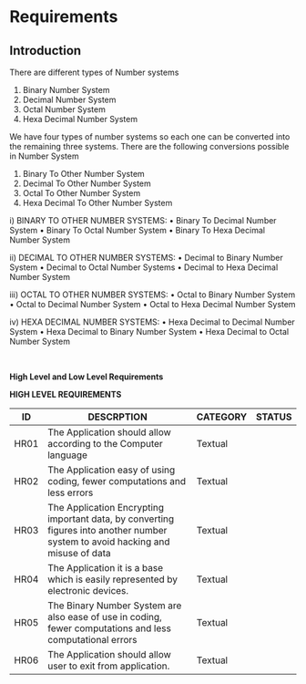 
# Requirements
## Introduction
There are different types of Number systems

1.	Binary Number System
2.	Decimal Number System
3.	Octal Number System
4.	Hexa Decimal Number System

We have four types of number systems so each one can be converted into the remaining three systems. There are the following conversions possible in Number System
1.	Binary  To Other Number System
2.	Decimal To Other Number System
3.	Octal To Other Number System
4.	Hexa Decimal To Other Number System

i) BINARY TO OTHER NUMBER SYSTEMS:
•	Binary To Decimal Number System
•	Binary To Octal Number System
•	Binary To Hexa Decimal Number System

ii) DECIMAL TO OTHER NUMBER SYSTEMS:
•	Decimal to Binary Number System
•	Decimal to Octal Number Systems
•	Decimal to Hexa Decimal Number System

iii) OCTAL TO OTHER NUMBER SYSTEMS:
•	Octal to Binary Number System
•	Octal to Decimal Number System
•	Octal to Hexa Decimal Number System

iv) HEXA DECIMAL NUMBER SYSTEMS:
•	Hexa Decimal to Decimal Number System
•	Hexa Decimal to Binary Number System
•	Hexa Decimal to Octal Number System

 

__High Level  and Low Level Requirements__

__HIGH LEVEL REQUIREMENTS__

| ID    |                    DESCRPTION                                                                                                            |CATEGORY|   STATUS  |
|-------|------------------------------------------------------------------------------------------------------------------------------------------|--------|-----------|
| HR01  | The Application  should allow according to the Computer language                                                                         |Textual |           |   
| HR02  |  The Application easy of using coding, fewer computations and less errors                                                                |Textual |           |
| HR03  |  The Application Encrypting important data, by converting figures into another number system to avoid hacking and misuse of data         |Textual |        |           |
| HR04  |  The Application it is a base which is easily represented by electronic devices.                                                         |Textual |           |
| HR05  |  The Binary Number System are also ease of use in coding, fewer computations and less computational errors                               |Textual |           |     
| HR06  |  The Application should allow user to exit from application.        |Textual |           | 
